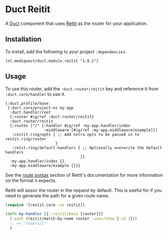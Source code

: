 # Duct Reitit

A [Duct][] component that uses [Reitit][] as the router for your
application.

[duct]: https://github.com/duct-framework/duct
[reitit]: https://github.com/metosin/reitit

## Installation

To install, add the following to your project `:dependencies`:

    [nl.mediquest/duct.module.reitit "1.0.2"]

## Usage

To use this router, add the `:duct.router/reitit` key and reference it
from `:duct.core/handler` to use it.

```edn
{:duct.profile/base
 {:duct.core/project-ns my-app
  :duct.handler/root
  {:router #ig/ref :duct.router/reitit}
  :duct.router/reitit
  {:routes ["/" {:handler #ig/ref :my-app.handler/index
                 :middleware [#ig/ref :my-app.middleware/example]}]
   :reitit.ring/opts { ;; Add extra opts to be passed in to reitit.ring/router
                      }
   :retit.ring/default-handlers { ;; Optionally overwrite the default handlers
                                 }}
  :my-app.handler/index {}
  :my-app.middleware/example {}}}
```

See the [route syntax][] section of Reitit's documentation for
more information on the format it expects.

Reitit will assoc the router in the request by default. This is useful
for if you need to generate the path for a given route name.

```clojure
(require '[reitit.core :as reitit])

(defn my-handler [{::reitit/keys [router]}]
  (:path (reitit/match-by-name router :user/show {:id 1}))
  ;; => "/users/1"
  )
```

[route syntax]: https://metosin.github.io/reitit/basics/route_syntax.html
